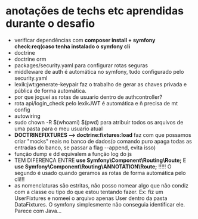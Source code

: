 # anotações de techs etc aprendidas durante o desafio

- verificar dependências com **composer install + symfony check:req(caso tenha instalado o symfony cli**
- doctrine
- doctrine orm
- packages/security.yaml para configurar rotas seguras
- middleware de auth é automática no symfony, tudo configurado pelo security.yaml
- lexik:jwt:generate-keypair faz o trabalho de gerar as chaves privada e pública de forma automática.
- por que joguei as rotas de usuario dentro de authcontroller?
- rota api/login_check pelo lexikJWT é automática e ñ precisa de mt config
- autowiring
- sudo chown -R $(whoami) $(pwd) para atribuir todos os arquivos de uma pasta para o meu usuario atual
- **DOCTRINEFIXTURES --> doctrine:fixtures:load**  faz com que possamos criar "mocks" reais no banco de dados(o comando puro apaga todas as entradas do banco, se passar a flag --append, evita isso)
- função dump e dd equivalem a função log do js
- TEM DIFERENÇA ENTRE **use Symfony\Component\Routing\Route;** E **use Symfony\Component\Routing\ANNOTATION\Route;** !!!!! O segundo é usado quando geramos as rotas de forma automática pelo cli!!!
- as nomenclaturas são estritas, não posso nomear algo que não condiz com a classe ou tipo do que estou tentando fazer. Ex: fiz um UserFixtures e nomeei o arquivo apenas User dentro da pasta DataFixtures. O symfony simplesmente não conseguia identificar ele. Parece com Java...
